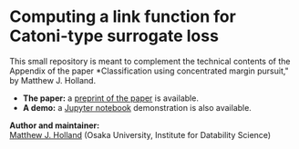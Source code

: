 # Computing a link function for Catoni-type surrogate loss

This small repository is meant to complement the technical contents of the Appendix of the paper *Classification using concentrated margin pursuit," by Matthew J. Holland.

- __The paper:__ a <a href="http://feedbackward.com/content/margins.pdf">preprint of the paper</a> is available.
- __A demo:__ a <a href="http://nbviewer.jupyter.org/github/feedbackward/catcube/blob/master/notebook.ipynb">Jupyter notebook</a> demonstration is also available.


__Author and maintainer:__<br>
<a href="http://feedbackward.com/">Matthew J. Holland</a> (Osaka University, Institute for Datability Science)
